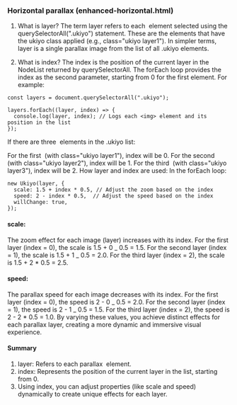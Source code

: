 ### Horizontal parallax (enhanced-horizontal.html)

1. What is layer?
   The term layer refers to each <img> element selected using the querySelectorAll(".ukiyo") statement.
   These are the elements that have the ukiyo class applied (e.g., class="ukiyo layer1").
   In simpler terms, layer is a single parallax image from the list of all .ukiyo elements.

2. What is index?
   The index is the position of the current layer in the NodeList returned by querySelectorAll.
   The forEach loop provides the index as the second parameter, starting from 0 for the first element.
   For example:

```
const layers = document.querySelectorAll(".ukiyo");

layers.forEach((layer, index) => {
  console.log(layer, index); // Logs each <img> element and its position in the list
});
```

If there are three <img> elements in the .ukiyo list:

For the first <img> (with class="ukiyo layer1"), index will be 0.
For the second <img> (with class="ukiyo layer2"), index will be 1.
For the third <img> (with class="ukiyo layer3"), index will be 2.
How layer and index are used:
In the forEach loop:

```
new Ukiyo(layer, {
  scale: 1.5 + index * 0.5, // Adjust the zoom based on the index
  speed: 2 - index * 0.5,  // Adjust the speed based on the index
  willChange: true,
});
```

#### scale:

The zoom effect for each image (layer) increases with its index.
For the first layer (index = 0), the scale is 1.5 + 0 _ 0.5 = 1.5.
For the second layer (index = 1), the scale is 1.5 + 1 _ 0.5 = 2.0.
For the third layer (index = 2), the scale is 1.5 + 2 \* 0.5 = 2.5.

#### speed:

The parallax speed for each image decreases with its index.
For the first layer (index = 0), the speed is 2 - 0 _ 0.5 = 2.0.
For the second layer (index = 1), the speed is 2 - 1 _ 0.5 = 1.5.
For the third layer (index = 2), the speed is 2 - 2 \* 0.5 = 1.0.
By varying these values, you achieve distinct effects for each parallax layer, creating a more dynamic and immersive visual experience.

#### Summary

1. layer: Refers to each parallax <img> element.
2. index: Represents the position of the current layer in the list, starting from 0.
3. Using index, you can adjust properties (like scale and speed) dynamically to create unique effects for each layer.
